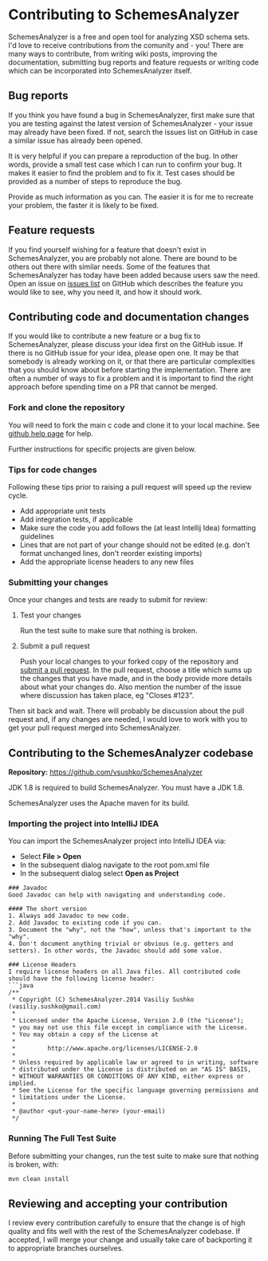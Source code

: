 
Contributing to SchemesAnalyzer
=============================

SchemesAnalyzer is a free and open tool for analyzing XSD schema sets. I'd love to receive contributions from the comunity and - you! There are many ways to contribute, from writing wiki posts, improving the documentation, submitting bug reports and feature requests or writing code which can be incorporated into SchemesAnalyzer itself.

Bug reports
-----------
If you think you have found a bug in SchemesAnalyzer, first make sure that you are testing against the latest version of SchemesAnalyzer - your issue may already have been fixed. If not, search the issues list on GitHub in case a similar issue has already been opened.

It is very helpful if you can prepare a reproduction of the bug. In other words, provide a small test case which I can run to confirm your bug. It makes it easier to find the problem and to fix it. Test cases should be provided as a number of steps to reproduce the bug.

Provide as much information as you can. The easier it is for me to recreate your problem, the faster it is likely to be fixed.

Feature requests
----------------
If you find yourself wishing for a feature that doesn't exist in SchemesAnalyzer, you are probably not alone. There are bound to be others out there with similar needs. Some of the features that SchemesAnalyzer has today have been added because users saw the need. Open an issue on [issues list](https://github.com/vsushko/SchemesAnalyzer/issues) on GitHub which describes the feature you would like to see, why you need it, and how it should work.

Contributing code and documentation changes
-------------------------------------------
If you would like to contribute a new feature or a bug fix to SchemesAnalyzer, please discuss your idea first on the GitHub issue. If there is no GitHub issue for your idea, please open one. It may be that somebody is already working on it, or that there are particular complexities that you should know about before starting the implementation. There are often a number of ways to fix a problem and it is important to find the right approach before spending time on a PR that cannot be merged.

### Fork and clone the repository
You will need to fork the main c code and clone it to your local machine. See
[github help page](https://help.github.com/articles/fork-a-repo) for help.

Further instructions for specific projects are given below.

### Tips for code changes
Following these tips prior to raising a pull request will speed up the review
cycle.

* Add appropriate unit tests
* Add integration tests, if applicable
* Make sure the code you add follows the (at least Intellij Idea) formatting guidelines
* Lines that are not part of your change should not be edited (e.g. don't format
  unchanged lines, don't reorder existing imports)
* Add the appropriate license headers to any new files


### Submitting your changes

Once your changes and tests are ready to submit for review:

1. Test your changes

    Run the test suite to make sure that nothing is broken.

2. Submit a pull request

    Push your local changes to your forked copy of the repository and [submit a pull request](https://help.github.com/articles/using-pull-requests). In the pull request, choose a title which sums up the changes that you have made, and in the body provide more details about what your changes do. Also mention the number of the issue where discussion has taken place, eg "Closes #123".

Then sit back and wait. There will probably be discussion about the pull request and, if any changes are needed, I would love to work with you to get your pull request merged into SchemesAnalyzer.

Contributing to the SchemesAnalyzer codebase
-------------------------------------------
**Repository:** https://github.com/vsushko/SchemesAnalyzer

JDK 1.8 is required to build SchemesAnalyzer. You must have a JDK 1.8.

SchemesAnalyzer uses the Apache maven for its build.

### Importing the project into IntelliJ IDEA
You can import the SchemesAnalyzer project into IntelliJ IDEA via:

- Select **File > Open**
- In the subsequent dialog navigate to the root pom.xml file
- In the subsequent dialog select **Open as Project**
```
### Javadoc
Good Javadoc can help with navigating and understanding code.

#### The short version
1. Always add Javadoc to new code.
2. Add Javadoc to existing code if you can.
3. Document the "why", not the "how", unless that's important to the "why".
4. Don't document anything trivial or obvious (e.g. getters and setters). In other words, the Javadoc should add some value.

### License Headers
I require license headers on all Java files. All contributed code should have the following license header:
```java
/**
 * Copyright (C) SchemesAnalyzer.2014 Vasiliy Sushko (vasiliy.sushko@gmail.com)
 *
 * Licensed under the Apache License, Version 2.0 (the "License");
 * you may not use this file except in compliance with the License.
 * You may obtain a copy of the License at
 *
 *         http://www.apache.org/licenses/LICENSE-2.0
 *
 * Unless required by applicable law or agreed to in writing, software
 * distributed under the License is distributed on an "AS IS" BASIS,
 * WITHOUT WARRANTIES OR CONDITIONS OF ANY KIND, either express or implied.
 * See the License for the specific language governing permissions and
 * limitations under the License.
 *
 * @author <put-your-name-here> (your-email)
 */
```
### Running The Full Test Suite
Before submitting your changes, run the test suite to make sure that nothing is broken, with:
```sh
mvn clean install
```

Reviewing and accepting your contribution
-------------------------------------------
I review every contribution carefully to ensure that the change is of high quality and fits well with the rest of the SchemesAnalyzer codebase. If accepted, I will merge your change and usually take care of backporting it to appropriate branches ourselves.
